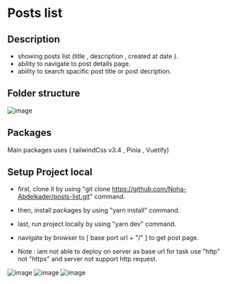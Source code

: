 # Posts list


## Description

- showing posts list (title , description , created at date ).
- ability to navigate to post details page.
- ability to search spacific post title or post decription.

## Folder structure
![image](https://github.com/user-attachments/assets/1d3ab55f-9ba5-429f-bc85-9c7dd1d988f9)


## Packages
Main packages uses ( tailwindCss v3.4 , Pinia  , Vuetify) 

## Setup Project local
- first, clone it by using "git clone https://github.com/Noha-Abdelkader/posts-list.git" command.
- then, install packages by using "yarn install" command.
- last, run project locally by using "yarn dev" command.
- navigate by browser to [ base port url + "/" ] to get post page.

- Note : iam not able to deploy on server as base url for task use "http" not "https" and server not support http request.

![image](https://github.com/user-attachments/assets/78b4a875-c783-409d-8d26-1f865b8ee8a1)
![image](https://github.com/user-attachments/assets/d8b9269b-4a65-48ed-8f08-a5f1a1a3e4a2)
![image](https://github.com/user-attachments/assets/65bfb5e3-22d0-4578-90a7-0d0a650668e4)



